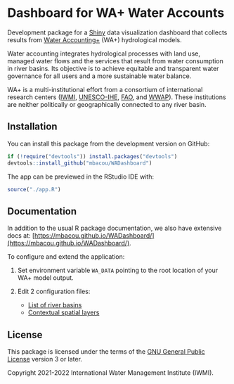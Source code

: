 # Dashboard for WA+ Water Accounts

Development package for a [Shiny](https://shiny.rstudio.com/) data visualization
dashboard that collects results from [Water
Accounting+](https://www.wateraccounting.org/) (WA+) hydrological models.

Water accounting integrates hydrological processes with land use, managed water flows
and the services that result from water consumption in river basins. Its objective is
to achieve equitable and transparent water governance for all users and a
more sustainable water balance.

WA+ is a multi-institutional effort from a consortium of international research
centers ([IWMI](https://www.iwmi.cgiar.org/), [UNESCO-IHE](https://www.un-ihe.org/),
[FAO](https://www.fao.org/land-water/water/en/), and
[WWAP](https://en.unesco.org/wwap)). These institutions are neither politically or
geographically connected to any river basin.

## Installation

You can install this package from the development version on GitHub:

```r
if (!require("devtools")) install.packages("devtools")
devtools::install_github("mbacou/WADashboard")
```

The app can be previewed in the RStudio IDE with:

```r
source("./app.R")
```

## Documentation

In addition to the usual R package documentation, we also have extensive docs at:
[https://mbacou.github.io/WADashboard/](https://mbacou.github.io/WADashboard/).

To configure and extend the application:

1. Set environment variable `WA_DATA` pointing to the root location of your WA+ model
output.

2. Edit 2 configuration files:  
    - [List of river basins](./data-raw/json/ISO3.json)
    - [Contextual spatial layers](./data-raw/json/SOURCES.json)  


## License

This package is licensed under the terms of the [GNU General Public
License](https://www.gnu.org/licenses/gpl-3.0.html) version 3 or later.

Copyright 2021-2022 International Water Management Institute (IWMI).
